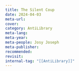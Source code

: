 ```yaml
---
title: The Silent Coup
date: 2024-04-03
meta-url: 
cover: 
category: AntiLibrary
meta-lang: 
meta-year: 
meta-people: Josy Joseph
meta-publisher: 
recommended: 
revisit:
internal-tag: "[[AntiLibrary]]"
---
```


